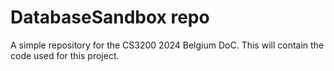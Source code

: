 # DatabaseSandbox repo

A simple repository for the CS3200 2024 Belgium DoC. This will contain the code used for this project.
